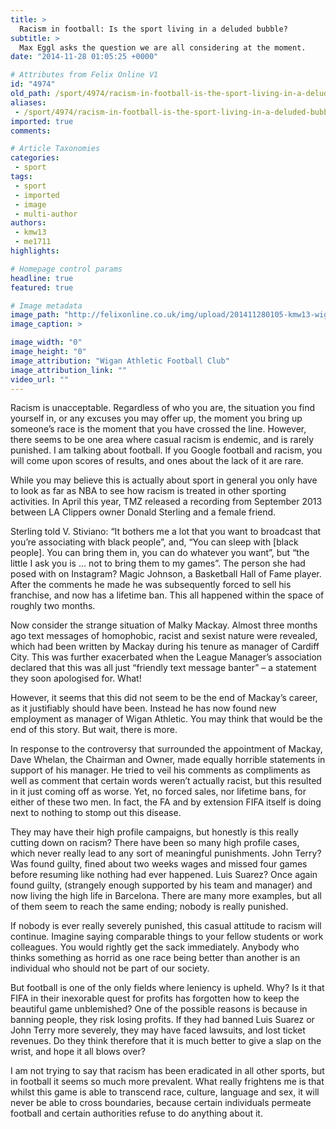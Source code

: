 ```yaml
---
title: >
  Racism in football: Is the sport living in a deluded bubble?
subtitle: >
  Max Eggl asks the question we are all considering at the moment.
date: "2014-11-28 01:05:25 +0000"

# Attributes from Felix Online V1
id: "4974"
old_path: /sport/4974/racism-in-football-is-the-sport-living-in-a-deluded-bubble
aliases:
 - /sport/4974/racism-in-football-is-the-sport-living-in-a-deluded-bubble
imported: true
comments:

# Article Taxonomies
categories:
 - sport
tags:
 - sport
 - imported
 - image
 - multi-author
authors:
 - kmw13
 - me1711
highlights:

# Homepage control params
headline: true
featured: true

# Image metadata
image_path: "http://felixonline.co.uk/img/upload/201411280105-kmw13-wigan-athletic.jpg"
image_caption: >

image_width: "0"
image_height: "0"
image_attribution: "Wigan Athletic Football Club"
image_attribution_link: ""
video_url: ""
---
```


Racism is unacceptable. Regardless of who you are, the situation you find yourself in, or any excuses you may offer up, the moment you bring up someone’s race is the moment that you have crossed the line. However, there seems to be one area where casual racism is endemic, and is rarely punished. I am talking about football. If you Google football and racism, you will come upon scores of results, and ones about the lack of it are rare.

While you may believe this is actually about sport in general you only have to look as far as NBA to see how racism is treated in other sporting activities. In April this year, TMZ released a recording from September 2013 between LA Clippers owner Donald Sterling and a female friend.

Sterling told V. Stiviano: “It bothers me a lot that you want to broadcast that you’re associating with black people”, and, “You can sleep with [black people]. You can bring them in, you can do whatever you want”, but “the little I ask you is ... not to bring them to my games”. The person she had posed with on Instagram? Magic Johnson, a Basketball Hall of Fame player. After the comments he made he was subsequently forced to sell his franchise, and now has a lifetime ban. This all happened within the space of roughly two months.

Now consider the strange situation of Malky Mackay. Almost three months ago text messages of homophobic, racist and sexist nature were revealed, which had been written by Mackay during his tenure as manager of Cardiff City. This was further exacerbated when the League Manager’s association declared that this was all just “friendly text message banter” – a statement they soon apologised for. What!

However, it seems that this did not seem to be the end of Mackay’s career, as it justifiably should have been. Instead he has now found new employment as manager of Wigan Athletic. You may think that would be the end of this story. But wait, there is more.

In response to the controversy that surrounded the appointment of Mackay, Dave Whelan, the Chairman and Owner, made equally horrible statements in support of his manager. He tried to veil his comments as compliments as well as comment that certain words weren’t actually racist, but this resulted in it just coming off as worse. Yet, no forced sales, nor lifetime bans, for either of these two men. In fact, the FA and by extension FIFA itself is doing next to nothing to stomp out this disease.

They may have their high profile campaigns, but honestly is this really cutting down on racism? There have been so many high profile cases, which never really lead to any sort of meaningful punishments. John Terry? Was found guilty, fined about two weeks wages and missed four games before resuming like nothing had ever happened. Luis Suarez? Once again found guilty, (strangely enough supported by his team and manager) and now living the high life in Barcelona. There are many more examples, but all of them seem to reach the same ending; nobody is really punished.

If nobody is ever really severely punished, this casual attitude to racism will continue. Imagine saying comparable things to your fellow students or work colleagues. You would rightly get the sack immediately. Anybody who thinks something as horrid as one race being better than another is an individual who should not be part of our society.

But football is one of the only fields where leniency is upheld. Why? Is it that FIFA in their inexorable quest for profits has forgotten how to keep the beautiful game unblemished? One of the possible reasons is because in banning people, they risk losing profits. If they had banned Luis Suarez or John Terry more severely, they may have faced lawsuits, and lost ticket revenues. Do they think therefore that it is much better to give a slap on the wrist, and hope it all blows over?

I am not trying to say that racism has been eradicated in all other sports, but in football it seems so much more prevalent. What really frightens me is that whilst this game is able to transcend race, culture, language and sex, it will never be able to cross boundaries, because certain individuals permeate football and certain authorities refuse to do anything about it.
